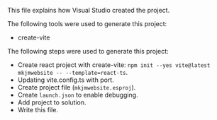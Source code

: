 This file explains how Visual Studio created the project.

The following tools were used to generate this project:

- create-vite

The following steps were used to generate this project:

- Create react project with create-vite: `npm init --yes vite@latest mkjmwebsite -- --template=react-ts`.
- Updating vite.config.ts with port.
- Create project file (`mkjmwebsite.esproj`).
- Create `launch.json` to enable debugging.
- Add project to solution.
- Write this file.

